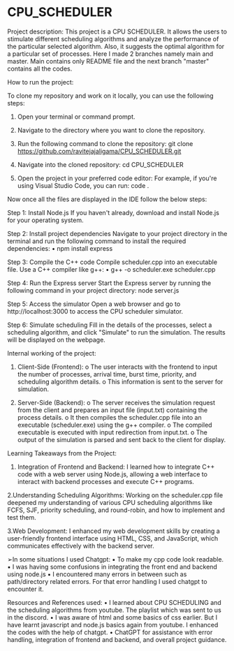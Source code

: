 # CPU_SCHEDULER
Project description: This project is a CPU SCHEDULER. It allows
the users to stimulate different scheduling algorithms and
analyze the performance of the particular selected algorithm.
Also, it suggests the optimal algorithm for a particular set of
processes.
Here I made 2 branches namely main and master. Main contains only README file and the next branch "master" contains all the codes.

How to run the project:

To clone my repository and work on it locally, you can use the following steps:

1) Open your terminal or command prompt.

2) Navigate to the directory where you want to clone the repository.

3) Run the following command to clone the repository: 
git clone https://github.com/ravitejajaligama/CPU_SCHEDULER.git
	
4) Navigate into the cloned repository:  cd CPU_SCHEDULER
	
5) Open the project in your preferred code editor:
     For example, if you're using Visual Studio Code, you can run:  code .

Now once all the files are displayed in the IDE follow the below steps:

Step 1: Install Node.js
If you haven't already, download and install Node.js for your
operating system.

Step 2: Install project dependencies
Navigate to your project directory in the terminal and run the
following command to install the required dependencies:
• npm install express

Step 3: Compile the C++ code
Compile scheduler.cpp into an executable file. Use a C++
compiler like g++:
• g++ -o scheduler.exe scheduler.cpp

Step 4: Run the Express server
Start the Express server by running the following command in
your project directory:
node server.js

Step 5: Access the simulator
Open a web browser and go to http://localhost:3000 to access
the CPU scheduler simulator.

Step 6: Simulate scheduling
Fill in the details of the processes, select a scheduling algorithm,
and click "Simulate" to run the simulation. The results will be
displayed on the webpage.


Internal working of the project:
1. Client-Side (Frontend):
o The user interacts with the frontend to input the
number of processes, arrival time, burst time, priority,
and scheduling algorithm details.
o This information is sent to the server for simulation.

2. Server-Side (Backend):
o The server receives the simulation request from the
client and prepares an input file (input.txt) containing
the process details.
o It then compiles the scheduler.cpp file into an
executable (scheduler.exe) using the g++ compiler.
o The compiled executable is executed with input
redirection from input.txt.
o The output of the simulation is parsed and sent back to
the client for display.

Learning Takeaways from the Project:

1. Integration of Frontend and Backend: I learned how to
integrate C++ code with a web server using Node.js,
allowing a web interface to interact with backend processes
and execute C++ programs.

2.Understanding Scheduling Algorithms: Working on the
scheduler.cpp file deepened my understanding of various
CPU scheduling algorithms like FCFS, SJF, priority
scheduling, and round-robin, and how to implement and
test them.

3.Web Development: I enhanced my web development skills
by creating a user-friendly frontend interface using HTML,
CSS, and JavaScript, which communicates effectively with
the backend server.

➢In some situations I used Chatgpt:
▪ To make my cpp code look readable.
▪ I was having some confusions in integrating the front end
and backend using node.js
▪ I encountered many errors in between such as
path/directory related errors. For that error handling I
used chatgpt to encounter it.


Resources and References used:
• I learned about CPU SCHEDULING and the scheduling
algorithms from youtube. The playlist which was sent to us in
the discord.
• I was aware of html and some basics of css earlier. But I have
learnt javascript and node.js basics again from youtube. I
enhanced the codes with the help of chatgpt.
• ChatGPT for assistance with error handling, integration of
frontend and backend, and overall project guidance.
